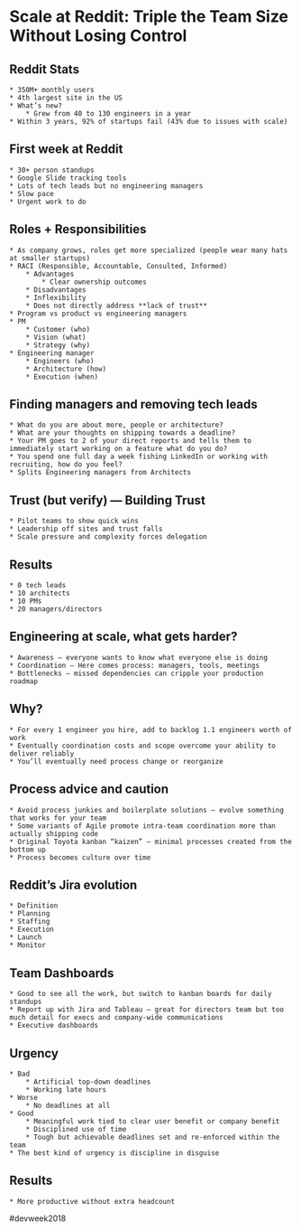 # Scale at Reddit: Triple the Team Size Without Losing Control
## Reddit Stats
	* 350M+ monthly users
	* 4th largest site in the US
	* What’s new?
		* Grew from 40 to 130 engineers in a year
	* Within 3 years, 92% of startups fail (43% due to issues with scale)
## First week at Reddit
	* 30+ person standups
	* Google Slide tracking tools
	* Lots of tech leads but no engineering managers
	* Slow pace
	* Urgent work to do
## Roles + Responsibilities
	* As company grows, roles get more specialized (people wear many hats at smaller startups)
	* RACI (Responsible, Accountable, Consulted, Informed)
		* Advantages
			* Clear ownership outcomes
		* Disadvantages
		* Inflexibility
		* Does not directly address **lack of trust**
	* Program vs product vs engineering managers
	* PM
		* Customer (who)
		* Vision (what)
		* Strategy (why)
	* Engineering manager
		* Engineers (who)
		* Architecture (how)
		* Execution (when)
## Finding managers and removing tech leads
	* What do you are about more, people or architecture?
	* What are your thoughts on shipping towards a deadline?
	* Your PM goes to 2 of your direct reports and tells them to immediately start working on a feature what do you do?
	* You spend one full day a week fishing LinkedIn or working with recruiting, how do you feel?
	* Splits Engineering managers from Architects
## Trust (but verify) — Building Trust
	* Pilot teams to show quick wins
	* Leadership off sites and trust falls
	* Scale pressure and complexity forces delegation
## Results
	* 0 tech leads
	* 10 architects
	* 10 PMs
	* 20 managers/directors
## Engineering at scale, what gets harder?
	* Awareness — everyone wants to know what everyone else is doing
	* Coordination — Here comes process: managers, tools, meetings
	* Bottlenecks — missed dependencies can cripple your production roadmap
## Why?
	* For every 1 engineer you hire, add to backlog 1.1 engineers worth of work
	* Eventually coordination costs and scope overcome your ability to deliver reliably
	* You’ll eventually need process change or reorganize
## Process advice and caution
	* Avoid process junkies and boilerplate solutions — evolve something that works for your team
	* Some variants of Agile promote intra-team coordination more than actually shipping code
	* Original Toyota kanban “kaizen” — minimal processes created from the bottom up
	* Process becomes culture over time
## Reddit’s Jira evolution
	* Definition
	* Planning
	* Staffing
	* Execution
	* Launch
	* Monitor
## Team Dashboards
	* Good to see all the work, but switch to kanban boards for daily standups
	* Report up with Jira and Tableau — great for directors team but too much detail for execs and company-wide communications
	* Executive dashboards
## Urgency
	* Bad
		* Artificial top-down deadlines
		* Working late hours
	* Worse
		* No deadlines at all
	* Good
		* Meaningful work tied to clear user benefit or company benefit
		* Disciplined use of time
		* Tough but achievable deadlines set and re-enforced within the team
	* The best kind of urgency is discipline in disguise
## Results
	* More productive without extra headcount
#devweek2018
